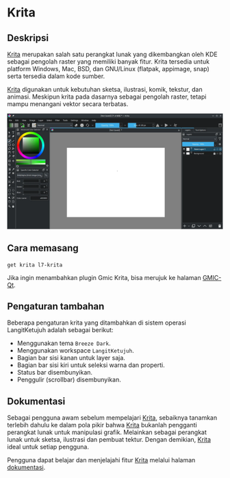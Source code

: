 # Krita

## Deskripsi

[Krita] merupakan salah satu perangkat lunak yang dikembangkan oleh KDE sebagai pengolah raster yang memiliki banyak fitur. Krita tersedia untuk platform Windows, Mac, BSD, dan GNU/Linux (flatpak, appimage, snap) serta tersedia dalam kode sumber.

[Krita] digunakan untuk kebutuhan sketsa, ilustrasi, komik, tekstur, dan animasi. Meskipun krita pada dasarnya sebagai pengolah raster, tetapi mampu menangani vektor secara terbatas.

![Krita LangitKetujuh OS](../../media/image/krita-langitketujuh-id.webp)

## Cara memasang

```
get krita l7-krita
```

Jika ingin menambahkan plugin Gmic Krita, bisa merujuk ke halaman [GMIC-Qt].

## Pengaturan tambahan

Beberapa pengaturan krita yang ditambahkan di sistem operasi LangitKetujuh adalah sebagai berikut:

- Menggunakan tema `Breeze Dark`.
- Menggunakan workspace `LangitKetujuh`.
- Bagian bar sisi kanan untuk layer saja.
- Bagian bar sisi kiri untuk seleksi warna dan properti.
- Status bar disembunyikan.
- Penggulir (scrollbar) disembunyikan.

## Dokumentasi

Sebagai pengguna awam sebelum mempelajari [Krita], sebaiknya tanamkan terlebih dahulu ke dalam pola pikir bahwa [Krita] bukanlah pengganti perangkat lunak untuk manipulasi grafik. Melainkan sebagai perangkat lunak untuk sketsa, ilustrasi dan pembuat tektur. Dengan demikian, [Krita] ideal untuk setiap pengguna.

Pengguna dapat belajar dan menjelajahi fitur [Krita] melalui halaman [dokumentasi].

[Krita]:https://krita.org/
[dokumentasi]:https://docs.krita.org/en/index.html
[GMIC-Qt]:gmic-qt.md
